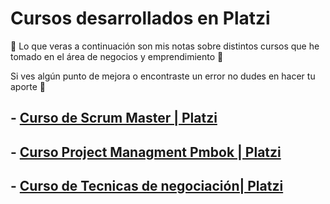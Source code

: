 # Cursos desarrollados en Platzi

🚀 Lo que veras a continuación son mis notas sobre distintos cursos que he tomado en el área de negocios y emprendimiento 💚

Si ves algún punto de mejora o encontraste un error no dudes en hacer tu aporte 💚

## - [Curso de Scrum Master | Platzi](/scrumMaster.md)

## - [Curso Project Managment Pmbok | Platzi](/CursoProjectManagmentPmbok.md)

## - [Curso de Tecnicas de negociación| Platzi](/CursoTecnicasNegociacion.md)

